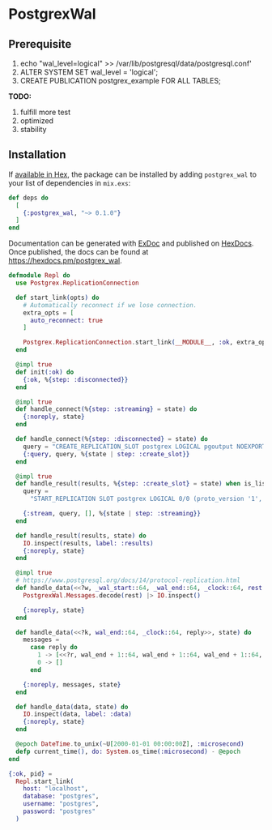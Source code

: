# PostgrexWal

## Prerequisite
1. echo "wal_level=logical" >> /var/lib/postgresql/data/postgresql.conf'
2. ALTER SYSTEM SET wal_level = 'logical';
3. CREATE PUBLICATION postgrex_example FOR ALL TABLES;

**TODO:**
1. fulfill more test
2. optimized
3. stability

## Installation

If [available in Hex](https://hex.pm/docs/publish), the package can be installed
by adding `postgrex_wal` to your list of dependencies in `mix.exs`:

```elixir
def deps do
  [
    {:postgrex_wal, "~> 0.1.0"}
  ]
end
```

Documentation can be generated with [ExDoc](https://github.com/elixir-lang/ex_doc)
and published on [HexDocs](https://hexdocs.pm). Once published, the docs can
be found at <https://hexdocs.pm/postgrex_wal>.

```elixir
defmodule Repl do
  use Postgrex.ReplicationConnection

  def start_link(opts) do
    # Automatically reconnect if we lose connection.
    extra_opts = [
      auto_reconnect: true
    ]

    Postgrex.ReplicationConnection.start_link(__MODULE__, :ok, extra_opts ++ opts)
  end

  @impl true
  def init(:ok) do
    {:ok, %{step: :disconnected}}
  end

  @impl true
  def handle_connect(%{step: :streaming} = state) do
    {:noreply, state}
  end

  def handle_connect(%{step: :disconnected} = state) do
    query = "CREATE_REPLICATION_SLOT postgrex LOGICAL pgoutput NOEXPORT_SNAPSHOT"
    {:query, query, %{state | step: :create_slot}}
  end

  @impl true
  def handle_result(results, %{step: :create_slot} = state) when is_list(results) do
    query =
      "START_REPLICATION SLOT postgrex LOGICAL 0/0 (proto_version '1', publication_names 'example')"

    {:stream, query, [], %{state | step: :streaming}}
  end

  def handle_result(results, state) do
    IO.inspect(results, label: :results)
    {:noreply, state}
  end

  @impl true
  # https://www.postgresql.org/docs/14/protocol-replication.html
  def handle_data(<<?w, _wal_start::64, _wal_end::64, _clock::64, rest::binary>>, state) do
    PostgrexWal.Messages.decode(rest) |> IO.inspect()

    {:noreply, state}
  end

  def handle_data(<<?k, wal_end::64, _clock::64, reply>>, state) do
    messages =
      case reply do
        1 -> [<<?r, wal_end + 1::64, wal_end + 1::64, wal_end + 1::64, current_time()::64, 0>>]
        0 -> []
      end

    {:noreply, messages, state}
  end

  def handle_data(data, state) do
    IO.inspect(data, label: :data)
    {:noreply, state}
  end

  @epoch DateTime.to_unix(~U[2000-01-01 00:00:00Z], :microsecond)
  defp current_time(), do: System.os_time(:microsecond) - @epoch
end

{:ok, pid} =
  Repl.start_link(
    host: "localhost",
    database: "postgres",
    username: "postgres",
    password: "postgres"
  )
```
